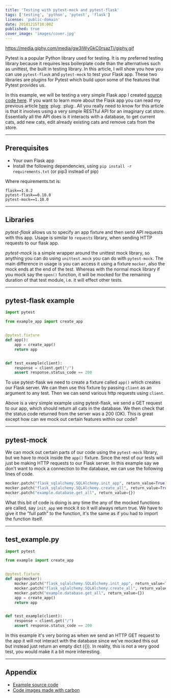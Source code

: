 ```yaml
---
title: 'Testing with pytest-mock and pytest-flask'
tags: ['testing', 'python', 'pytest', 'flask']
license: 'public-domain'
date: 20181215T10:00Z
published: true
cover_image: 'images/cover.jpg'
---
```


https://media.giphy.com/media/gw3IWyGkC0rsazTi/giphy.gif

Pytest is a popular Python library used for testing. It is my preferred testing library because it requires less boilerplate code than the alternatives such as unittest, the built in testing library.
In this article, I will show you how you can use `pytest-flask` and `pytest-mock` to test your Flask app. These two
libraries are plugins for Pytest which build upon some of the features that Pytest provides us.

In this example, we will be testing a very simple Flask app I created [source code here](https://github.com/hmajid2301/medium/tree/master/9.%20Testing%20with%20pytest-mock%20and%20pytest-flask).
If you want to learn more about the Flask app you can read my previous article [here](https://medium.com/@hmajid2301/implementing-sqlalchemy-with-docker-cb223a8296de) :plug: :plug:.
All you really need to know for this article is that it involves using a very simple RESTful API for an imaginary cat store. Essentially all the API does is it interacts with a database,
to get current cats, add new cats, edit already existing cats and remove cats from the store.

---------------------------------------------------------------------------------------------------

## Prerequisites

* Your own Flask app
* Install the following dependencies, using `pip install -r requirements.txt` (or pip3 instead of pip)

Where requirements.txt is:

```text
flask==1.0.2
pytest-flask==0.10.0
pytest-mock==1.10.0
```

---------------------------------------------------------------------------------------------------

## Libraries

*pytest-flask* allows us to specify an app fixture and then send API requests with this app. Usage is similar to `requests` library, when sending HTTP requests to our flask app.

*pytest-mock* is a simple wrapper around the unittest mock library, so anything you can do using `unittest.mock` you can do with `pytest-mock`. The main difference in usage is you can access it using a fixture `mocker`, also the mock ends at the end of the test. Whereas with the normal mock library if you mock say the `open()` function, it will be mocked for the remaining duration of that test module, i.e. it will effect other tests.

---------------------------------------------------------------------------------------------------

## pytest-flask example

```python
import pytest

from example_app import create_app


@pytest.fixture
def app():
    app = create_app()
    return app


def test_example(client):
    response = client.get("/")
    assert response.status_code == 200
```

To use pytest-flask we need to create a fixture called `app()` which creates our Flask server. We can then use this fixture by passing `client`
as an argument to any test. Then we can send various http requests using `client`.

Above is a very simple example using pytest-flask, we send a GET request to our app, which should return all cats in the database.
We then check that the status code returned from the server was a 200 (OK). This is great except how can we mock out certain features within our code?

---------------------------------------------------------------------------------------------------

## pytest-mock

We can mock out certain parts of our code using the `pytest-mock` library, but we have to mock inside the `app()` fixture. Since the rest of our tests will just be making HTTP requests to our Flask server. In this example say we don't want to mock a connection to the database, we can use the following lines of code.

```python
mocker.patch("flask_sqlalchemy.SQLAlchemy.init_app", return_value=True)
mocker.patch("flask_sqlalchemy.SQLAlchemy.create_all", return_value=True)
mocker.patch("example.database.get_all", return_value={})
```

What this bit of code is doing is any time the any of the mocked functions are called, say `init_app` we mock it so it will always return true. We have to give it the "full path" to the function, it's the same as if you had to import the function itself.

---------------------------------------------------------------------------------------------------

## test_example.py

```python
import pytest

from example import create_app


@pytest.fixture
def app(mocker):
    mocker.patch("flask_sqlalchemy.SQLAlchemy.init_app", return_value=True)
    mocker.patch("flask_sqlalchemy.SQLAlchemy.create_all", return_value=True)
    mocker.patch("example.database.get_all", return_value={})
    app = create_app()
    return app


def test_example(client):
    response = client.get("/")
    assert response.status_code == 200

```

In this example it's very boring as when we send an HTTP GET request to the app it will not interact with the database since we've mocked this out but instead just return an empty dict ({}). In reality, this is
not a very good test, you would make it a bit more interesting.

---------------------------------------------------------------------------------------------------

## Appendix

* [Example source code](https://github.com/hmajid2301/medium/tree/master/9.%20Testing%20with%20pytest-mock%20and%20pytest-flask)
* [Code images made with carbon](https://carbon.now.sh)
